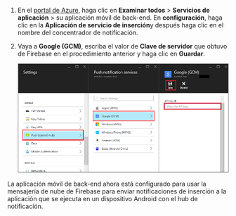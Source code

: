 
1. En el [portal de Azure](https://portal.azure.com/), haga clic en **Examinar todos** > **Servicios de aplicación** > su aplicación móvil de back-end. En **configuración**, haga clic en la **Aplicación de servicio de inserción**y después haga clic en el nombre del concentrador de notificación.

2. Vaya a **Google (GCM)**, escriba el valor de **Clave de servidor** que obtuvo de Firebase en el procedimiento anterior y haga clic en **Guardar**.

    ![Definir la clave API de GCM en el portal](./media/app-service-mobile-android-configure-push/mobile-push-api-key.png)

La aplicación móvil de back-end ahora está configurado para usar la mensajería de nube de Firebase para enviar notificaciones de inserción a la aplicación que se ejecuta en un dispositivo Android con el hub de notificación.

<!-- URLs. -->


<!-- images -->
